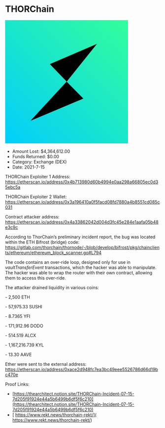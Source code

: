# THORChain
![THORChain](/rektimages/THORChain.png)
- Amount Lost: $4,364,612.00
- Funds Returned: $0.00
- Category: Exchange (DEX)
- Date: 2021-7-15

THORChain Exploiter 1 Address: https://etherscan.io/address/0x4b713980d60b4994e0aa298a66805ec0d35ebc5a  
  
THORChain Exploiter 2 Wallet: https://etherscan.io/address/0x3a196410a0f5facd08fd7880a4b8551cd085c031  
  
Contract attacker address:  
https://etherscan.io/address/0x4a33862042d004d3fc45e284e1aafa05b48e3c9c  
  
According to ThorChain’s preliminary incident report, the bug was located within the ETH Bifrost (bridge) code:  
https://gitlab.com/thorchain/thornode/-/blob/develop/bifrost/pkg/chainclients/ethereum/ethereum_block_scanner.go#L794  
  


The code contains an over-ride loop, designed only for use in _vaultTransferEvent_ transactions, which the hacker was able to manipulate. The hacker was able to wrap the router with their own contract, allowing them to access this over-ride.  
  
The attacker drained liquidity in various coins:

\- 2,500 ETH

\- 57,975.33 SUSHI

\- 8.7365 YFI

\- 171,912.96 DODO

\- 514.519 ALCX

\- 1,167,216.739 KYL

\- 13.30 AAVE  
  
Ether were sent to the external address:  
https://etherscan.io/address/0xace2d948fc7ea3bc49eee5526786d66d19bc470e 


Proof Links:
- [https://thearchitect.notion.site/THORChain-Incident-07-15-7d205f91924e44a5b6499b6df5f6c210](https://thearchitect.notion.site/THORChain-Incident-07-15-7d205f91924e44a5b6499b6df5f6c210)
- [ https://www.rekt.news/thorchain-rekt/]( https://www.rekt.news/thorchain-rekt/)


